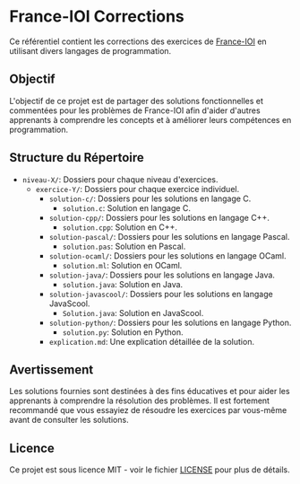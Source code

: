 # France-IOI Corrections 

Ce référentiel contient les corrections des exercices de [France-IOI](http://www.france-ioi.org/) en utilisant divers langages de programmation.

## Objectif

L'objectif de ce projet est de partager des solutions fonctionnelles et commentées pour les problèmes de France-IOI afin d'aider d'autres apprenants à comprendre les concepts et à améliorer leurs compétences en programmation.

## Structure du Répertoire

- `niveau-X/`: Dossiers pour chaque niveau d'exercices.
  - `exercice-Y/`: Dossiers pour chaque exercice individuel.
    - `solution-c/`: Dossiers pour les solutions en langage C.
      - `solution.c`: Solution en langage C.
    - `solution-cpp/`: Dossiers pour les solutions en langage C++.
      - `solution.cpp`: Solution en C++.
    - `solution-pascal/`: Dossiers pour les solutions en langage Pascal.
      - `solution.pas`: Solution en Pascal.
    - `solution-ocaml/`: Dossiers pour les solutions en langage OCaml.
      - `solution.ml`: Solution en OCaml.
    - `solution-java/`: Dossiers pour les solutions en langage Java.
      - `solution.java`: Solution en Java.
    - `solution-javascool/`: Dossiers pour les solutions en langage JavaScool.
      - `Solution.java`: Solution en JavaScool.
    - `solution-python/`: Dossiers pour les solutions en langage Python.
      - `solution.py`: Solution en Python.
    - `explication.md`: Une explication détaillée de la solution.

## Avertissement

Les solutions fournies sont destinées à des fins éducatives et pour aider les apprenants à comprendre la résolution des problèmes. Il est fortement recommandé que vous essayiez de résoudre les exercices par vous-même avant de consulter les solutions.

## Licence

Ce projet est sous licence MIT - voir le fichier [LICENSE](LICENSE) pour plus de détails.
